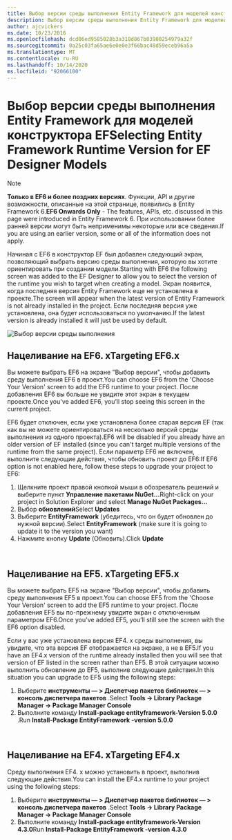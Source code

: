 ```yaml
---
title: Выбор версии среды выполнения Entity Framework для моделей конструктора EF — EF6
description: Выбор версии среды выполнения Entity Framework для моделей конструктора EF в Entity Framework 6
author: ajcvickers
ms.date: 10/23/2016
ms.openlocfilehash: dcd06ed9585028b3a318d867b03980254979a32f
ms.sourcegitcommit: 0a25c03fa65ae6e0e0e3f66bac48d59eceb96a5a
ms.translationtype: MT
ms.contentlocale: ru-RU
ms.lasthandoff: 10/14/2020
ms.locfileid: "92066100"
---
```

# <a name="selecting-entity-framework-runtime-version-for-ef-designer-models"></a><span data-ttu-id="7bf38-103">Выбор версии среды выполнения Entity Framework для моделей конструктора EF</span><span class="sxs-lookup"><span data-stu-id="7bf38-103">Selecting Entity Framework Runtime Version for EF Designer Models</span></span>
> [!NOTE]
> <span data-ttu-id="7bf38-104">**Только в EF6 и более поздних версиях**. Функции, API и другие возможности, описанные на этой странице, появились в Entity Framework 6.</span><span class="sxs-lookup"><span data-stu-id="7bf38-104">**EF6 Onwards Only** - The features, APIs, etc. discussed in this page were introduced in Entity Framework 6.</span></span> <span data-ttu-id="7bf38-105">При использовании более ранней версии могут быть неприменимы некоторые или все сведения.</span><span class="sxs-lookup"><span data-stu-id="7bf38-105">If you are using an earlier version, some or all of the information does not apply.</span></span>

<span data-ttu-id="7bf38-106">Начиная с EF6 в конструктор EF был добавлен следующий экран, позволяющий выбрать версию среды выполнения, которую вы хотите ориентировать при создании модели.</span><span class="sxs-lookup"><span data-stu-id="7bf38-106">Starting with EF6 the following screen was added to the EF Designer to allow you to select the version of the runtime you wish to target when creating a model.</span></span> <span data-ttu-id="7bf38-107">Экран появится, когда последняя версия Entity Framework еще не установлена в проекте.</span><span class="sxs-lookup"><span data-stu-id="7bf38-107">The screen will appear when the latest version of Entity Framework is not already installed in the project.</span></span> <span data-ttu-id="7bf38-108">Если последняя версия уже установлена, она будет использоваться по умолчанию.</span><span class="sxs-lookup"><span data-stu-id="7bf38-108">If the latest version is already installed it will just be used by default.</span></span>

![Выбор версии среды выполнения](~/ef6/media/screen.png)

## <a name="targeting-ef6x"></a><span data-ttu-id="7bf38-110">Нацеливание на EF6. x</span><span class="sxs-lookup"><span data-stu-id="7bf38-110">Targeting EF6.x</span></span>

<span data-ttu-id="7bf38-111">Вы можете выбрать EF6 на экране "Выбор версии", чтобы добавить среду выполнения EF6 в проект.</span><span class="sxs-lookup"><span data-stu-id="7bf38-111">You can choose EF6 from the 'Choose Your Version' screen to add the EF6 runtime to your project.</span></span> <span data-ttu-id="7bf38-112">После добавления EF6 вы больше не увидите этот экран в текущем проекте.</span><span class="sxs-lookup"><span data-stu-id="7bf38-112">Once you've added EF6, you’ll stop seeing this screen in the current project.</span></span>

<span data-ttu-id="7bf38-113">EF6 будет отключен, если уже установлена более старая версия EF (так как вы не можете ориентироваться на несколько версий среды выполнения из одного проекта).</span><span class="sxs-lookup"><span data-stu-id="7bf38-113">EF6 will be disabled if you already have an older version of EF installed (since you can't target multiple versions of the runtime from the same project).</span></span> <span data-ttu-id="7bf38-114">Если параметр EF6 не включен, выполните следующие действия, чтобы обновить проект до EF6:</span><span class="sxs-lookup"><span data-stu-id="7bf38-114">If EF6 option is not enabled here, follow these steps to upgrade your project to EF6:</span></span>

1.  <span data-ttu-id="7bf38-115">Щелкните проект правой кнопкой мыши в обозреватель решений и выберите пункт **Управление пакетами NuGet...**</span><span class="sxs-lookup"><span data-stu-id="7bf38-115">Right-click on your project in Solution Explorer and select **Manage NuGet Packages...**</span></span>
2.  <span data-ttu-id="7bf38-116">Выбор **обновлений**</span><span class="sxs-lookup"><span data-stu-id="7bf38-116">Select **Updates**</span></span>
3.  <span data-ttu-id="7bf38-117">Выберите **EntityFramework** (убедитесь, что он будет обновлен до нужной версии).</span><span class="sxs-lookup"><span data-stu-id="7bf38-117">Select **EntityFramework** (make sure it is going to update it to the version you want)</span></span>
4.  <span data-ttu-id="7bf38-118">Нажмите кнопку **Update** (Обновить).</span><span class="sxs-lookup"><span data-stu-id="7bf38-118">Click **Update**</span></span>

 

## <a name="targeting-ef5x"></a><span data-ttu-id="7bf38-119">Нацеливание на EF5. x</span><span class="sxs-lookup"><span data-stu-id="7bf38-119">Targeting EF5.x</span></span>

<span data-ttu-id="7bf38-120">Вы можете выбрать EF5 на экране "Выбор версии", чтобы добавить среду выполнения EF5 в проект.</span><span class="sxs-lookup"><span data-stu-id="7bf38-120">You can choose EF5 from the 'Choose Your Version' screen to add the EF5 runtime to your project.</span></span> <span data-ttu-id="7bf38-121">После добавления EF5 вы по-прежнему увидите экран с отключенным параметром EF6.</span><span class="sxs-lookup"><span data-stu-id="7bf38-121">Once you've added EF5, you’ll still see the screen with the EF6 option disabled.</span></span>

<span data-ttu-id="7bf38-122">Если у вас уже установлена версия EF4. x среды выполнения, вы увидите, что эта версия EF отображается на экране, а не в EF5.</span><span class="sxs-lookup"><span data-stu-id="7bf38-122">If you have an EF4.x version of the runtime already installed then you will see that version of EF listed in the screen rather than EF5.</span></span> <span data-ttu-id="7bf38-123">В этой ситуации можно выполнить обновление до EF5, выполнив следующие действия.</span><span class="sxs-lookup"><span data-stu-id="7bf38-123">In this situation you can upgrade to EF5 using the following steps:</span></span>

1.  <span data-ttu-id="7bf38-124">Выберите **инструменты — &gt; Диспетчер пакетов библиотек — &gt; консоль диспетчера пакетов** .</span><span class="sxs-lookup"><span data-stu-id="7bf38-124">Select **Tools -&gt; Library Package Manager -&gt; Package Manager Console**</span></span>
2.  <span data-ttu-id="7bf38-125">Выполните команду **Install-package entityframework-Version 5.0.0** .</span><span class="sxs-lookup"><span data-stu-id="7bf38-125">Run **Install-Package EntityFramework -version 5.0.0**</span></span>

 

## <a name="targeting-ef4x"></a><span data-ttu-id="7bf38-126">Нацеливание на EF4. x</span><span class="sxs-lookup"><span data-stu-id="7bf38-126">Targeting EF4.x</span></span>

<span data-ttu-id="7bf38-127">Среду выполнения EF4. x можно установить в проект, выполнив следующие действия.</span><span class="sxs-lookup"><span data-stu-id="7bf38-127">You can install the EF4.x runtime to your project using the following steps:</span></span>

1.  <span data-ttu-id="7bf38-128">Выберите **инструменты — &gt; Диспетчер пакетов библиотек — &gt; консоль диспетчера пакетов** .</span><span class="sxs-lookup"><span data-stu-id="7bf38-128">Select **Tools -&gt; Library Package Manager -&gt; Package Manager Console**</span></span>
2.  <span data-ttu-id="7bf38-129">Выполните команду **Install-package entityframework-Version 4.3.0**</span><span class="sxs-lookup"><span data-stu-id="7bf38-129">Run **Install-Package EntityFramework -version 4.3.0**</span></span>

